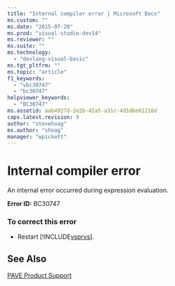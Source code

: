 ```yaml
---
title: "Internal compiler error | Microsoft Docs"
ms.custom: ""
ms.date: "2015-07-20"
ms.prod: "visual-studio-dev14"
ms.reviewer: ""
ms.suite: ""
ms.technology: 
  - "devlang-visual-basic"
ms.tgt_pltfrm: ""
ms.topic: "article"
f1_keywords: 
  - "vbc30747"
  - "bc30747"
helpviewer_keywords: 
  - "BC30747"
ms.assetid: aab4927d-2e2b-42a5-a31c-4d1d6e61216d
caps.latest.revision: 9
author: "stevehoag"
ms.author: "shoag"
manager: "wpickett"
---
```

# Internal compiler error
An internal error occurred during expression evaluation.  
  
 **Error ID:** BC30747  
  
### To correct this error  
  
-   Restart [!INCLUDE[vsprvs](../../csharp/includes/vsprvs-md.md)].  
  
## See Also  
 [PAVE Product Support](http://msdn.microsoft.com/en-us/77e75b8b-817d-45bf-9c38-458930d873b4)